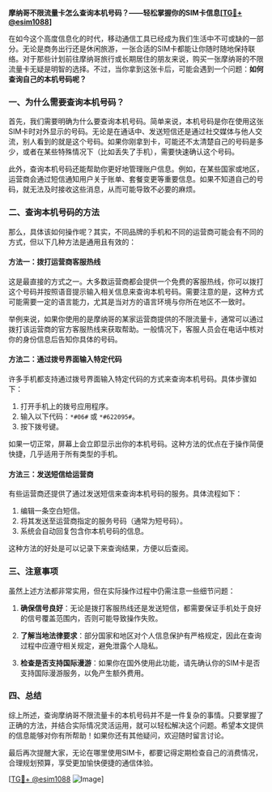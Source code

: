 **摩纳哥不限流量卡怎么查询本机号码？——轻松掌握你的SIM卡信息[[TG💪+ @esim1088](https://t.me/s/esim1088)]**

在如今这个高度信息化的时代，移动通信工具已经成为我们生活中不可或缺的一部分。无论是商务出行还是休闲旅游，一张合适的SIM卡都能让你随时随地保持联络。对于那些计划前往摩纳哥旅行或长期居住的朋友来说，购买一张摩纳哥的不限流量卡无疑是明智的选择。不过，当你拿到这张卡后，可能会遇到一个问题：**如何查询自己的本机号码呢？**

### 一、为什么需要查询本机号码？

首先，我们需要明确为什么要查询本机号码。简单来说，本机号码是你在使用这张SIM卡时对外显示的号码。无论是在通话中、发送短信还是通过社交媒体与他人交流，别人看到的就是这个号码。如果你刚拿到卡，可能还不太清楚自己的号码是多少，或者在某些特殊情况下（比如丢失了手机），需要快速确认这个号码。

此外，查询本机号码还能帮助你更好地管理账户信息。例如，在某些国家或地区，运营商会通过短信通知用户关于账单、套餐变更等重要信息。如果不知道自己的号码，就无法及时接收这些消息，从而可能导致不必要的麻烦。

### 二、查询本机号码的方法

那么，具体该如何操作呢？其实，不同品牌的手机和不同的运营商可能会有不同的方式，但以下几种方法是通用且有效的：

#### 方法一：拨打运营商客服热线

这是最直接的方式之一。大多数运营商都会提供一个免费的客服热线，你可以拨打这个号码并按照语音提示输入相关信息来查询本机号码。需要注意的是，这种方式可能需要一定的语言能力，尤其是当对方的语言环境与你所在地区不一致时。

举例来说，如果你使用的是摩纳哥的某家运营商提供的不限流量卡，通常可以通过拨打该运营商的官方客服热线来获取帮助。一般情况下，客服人员会在电话中核对你的身份信息后告知你具体的号码。

#### 方法二：通过拨号界面输入特定代码

许多手机都支持通过拨号界面输入特定代码的方式来查询本机号码。具体步骤如下：

1. 打开手机上的拨号应用程序。
2. 输入以下代码：`*#06#` 或 `*#622095#`。
3. 按下拨号键。

如果一切正常，屏幕上会立即显示出你的本机号码。这种方法的优点在于操作简便快捷，几乎适用于所有类型的手机。

#### 方法三：发送短信给运营商

有些运营商还提供了通过发送短信来查询本机号码的服务。具体流程如下：

1. 编辑一条空白短信。
2. 将其发送至运营商指定的服务号码（通常为短号码）。
3. 系统会自动回复包含你本机号码的信息。

这种方法的好处是可以记录下来查询结果，方便以后查阅。

### 三、注意事项

虽然上述方法都非常实用，但在实际操作过程中仍需注意一些细节问题：

1. **确保信号良好**：无论是拨打客服热线还是发送短信，都需要保证手机处于良好的信号覆盖范围内，否则可能导致操作失败。
   
2. **了解当地法律要求**：部分国家和地区对个人信息保护有严格规定，因此在查询过程中应遵守相关规定，避免泄露个人隐私。

3. **检查是否支持国际漫游**：如果你在国外使用此功能，请先确认你的SIM卡是否支持国际漫游服务，以免产生额外费用。

### 四、总结

综上所述，查询摩纳哥不限流量卡的本机号码并不是一件复杂的事情。只要掌握了正确的方法，并结合实际情况灵活运用，就可以轻松解决这个问题。希望本文提供的信息能够对你有所帮助！如果你还有其他疑问，欢迎随时留言讨论。

最后再次提醒大家，无论在哪里使用SIM卡，都要记得定期检查自己的消费情况，合理规划预算，享受更加愉快便捷的通信体验。

[[TG💪+ @esim1088](https://t.me/s/esim1088) ![Image](https://i.postimg.cc/4NQfJmqS/Snipaste-2025-05-13-00-14-12.png)]